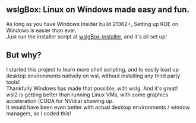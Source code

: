 ## wslgBox: Linux on Windows made easy and fun.

As long as you have Windows Insider build 21362+, Setting up KDE on Windows is easier than ever.  
Just run the installer script at [wslgBox-installer](https://github.com/creamy-dev/wslgBox-installer), and it's all set up!  

## But why?

I started this project to learn more shell scripting, and to easily load up desktop environments natively on wsl, without installing any third party tools!  
Thankfully Windows has made that possible, with wslg. And it's great!  
wsl2 is getting better than running Linux VMs, with some graphics acceleration (CUDA for NVidia) showing up.  
It would have been even better with actual desktop environments / window managers, so I coded this!
